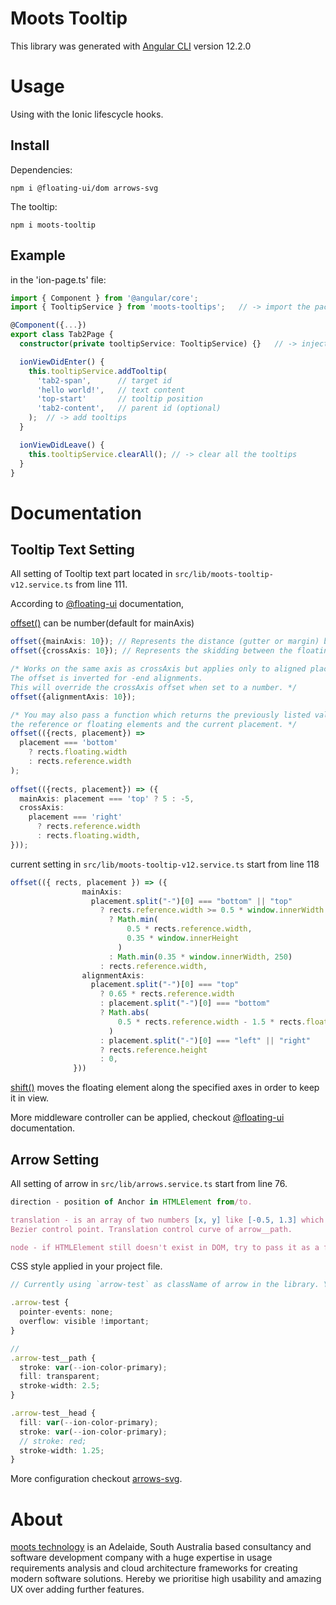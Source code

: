 # Moots Tooltip

This library was generated with [Angular CLI](https://github.com/angular/angular-cli) version 12.2.0

# Usage

Using with the Ionic lifescycle hooks.

## Install

Dependencies:

`npm i @floating-ui/dom arrows-svg`

The tooltip:

`npm i moots-tooltip`

## Example

in the 'ion-page.ts' file:

```ts
import { Component } from '@angular/core';
import { TooltipService } from 'moots-tooltips';   // -> import the package

@Component({...})
export class Tab2Page {
  constructor(private tooltipService: TooltipService) {}   // -> inject the service

  ionViewDidEnter() {
    this.tooltipService.addTooltip(
      'tab2-span',      // target id
      'hello world!',   // text content
      'top-start'       // tooltip position
      'tab2-content',   // parent id (optional)
    );  // -> add tooltips
  }

  ionViewDidLeave() {
    this.tooltipService.clearAll(); // -> clear all the tooltips
  }
}
```

# Documentation
## Tooltip Text Setting
All setting of Tooltip text part located in `src/lib/moots-tooltip-v12.service.ts` from line 111.

According to [@floating-ui](https://floating-ui.com/) documentation, 

[offset()](https://floating-ui.com/docs/offset) can be number(default for mainAxis)
```ts
offset({mainAxis: 10}); // Represents the distance (gutter or margin) between the floating element and the reference element.
offset({crossAxis: 10}); // Represents the skidding between the floating element and the reference element.

/* Works on the same axis as crossAxis but applies only to aligned placements and works logically.
The offset is inverted for -end alignments. 
This will override the crossAxis offset when set to a number. */
offset({alignmentAxis: 10});

/* You may also pass a function which returns the previously listed values — this enables you to read the dimensions of
the reference or floating elements and the current placement. */
offset(({rects, placement}) =>
  placement === 'bottom'
    ? rects.floating.width
    : rects.reference.width
);
 
offset(({rects, placement}) => ({
  mainAxis: placement === 'top' ? 5 : -5,
  crossAxis:
    placement === 'right'
      ? rects.reference.width
      : rects.floating.width,
}));
```

current setting in `src/lib/moots-tooltip-v12.service.ts` start from line 118
```typescript
offset(({ rects, placement }) => ({
                mainAxis:
                  placement.split("-")[0] === "bottom" || "top"
                    ? rects.reference.width >= 0.5 * window.innerWidth
                      ? Math.min(
                          0.5 * rects.reference.width,
                          0.35 * window.innerHeight
                        )
                      : Math.min(0.35 * window.innerWidth, 250)
                    : rects.reference.width,
                alignmentAxis:
                  placement.split("-")[0] === "top"
                    ? 0.65 * rects.reference.width
                    : placement.split("-")[0] === "bottom"
                    ? Math.abs(
                        0.5 * rects.reference.width - 1.5 * rects.floating.width
                      )
                    : placement.split("-")[0] === "left" || "right"
                    ? rects.reference.height
                    : 0,
              }))
```

[shift()](https://floating-ui.com/docs/shift) moves the floating element along the specified axes in order to keep it in view.

More middleware controller can be applied, checkout [@floating-ui](https://floating-ui.com/) documentation.

## Arrow Setting
All setting of arrow in `src/lib/arrows.service.ts` start from line 76. 

```ts
direction - position of Anchor in HTMLElement from/to.

translation - is an array of two numbers [x, y] like [-0.5, 1.3] which are used by Bezier curve. x and y are offset multiplier of 
Bezier control point. Translation control curve of arrow__path.

node - if HTMLElement still doesn't exist in DOM, try to pass it as a function () => node.
```


CSS style applied in your project file. 

```ts
// Currently using `arrow-test` as className of arrow in the library. You can change it in `src/lib/arrows.service.ts` line 76. 

.arrow-test {
  pointer-events: none;
  overflow: visible !important;
}

// 
.arrow-test__path {
  stroke: var(--ion-color-primary);
  fill: transparent;
  stroke-width: 2.5;
}

.arrow-test__head {
  fill: var(--ion-color-primary);
  stroke: var(--ion-color-primary);
  // stroke: red;
  stroke-width: 1.25;
}

```

More configuration checkout [arrows-svg](https://www.npmjs.com/package/arrows-svg/v/1.5.4).

# About

[moots technology](https://mootstech.com.au) is an Adelaide, South Australia based consultancy and software development company with a huge expertise in usage requirements analysis and cloud architecture frameworks for creating modern software solutions. Hereby we prioritise high usability and amazing UX over adding further features.
